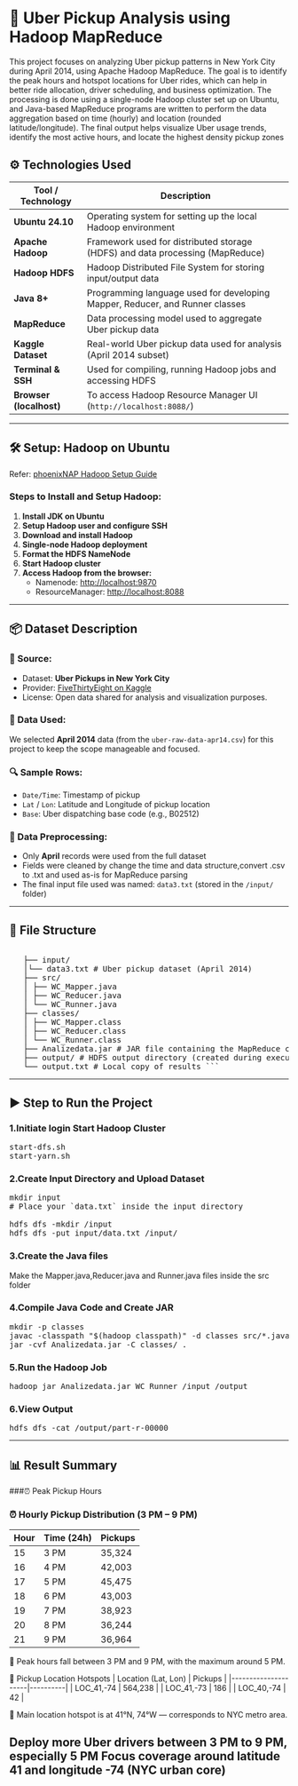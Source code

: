 # 🚖 Uber Pickup Analysis using Hadoop MapReduce

This project focuses on analyzing Uber pickup patterns in New York City during April 2014, using Apache Hadoop MapReduce. The goal is to identify the peak hours and hotspot locations for Uber rides, which can help in better ride allocation, driver scheduling, and business optimization.
The processing is done using a single-node Hadoop cluster set up on Ubuntu, and Java-based MapReduce programs are written to perform the data aggregation based on time (hourly) and location (rounded latitude/longitude). The final output helps visualize Uber usage trends, identify the most active hours, and locate the highest density pickup zones

## ⚙️ Technologies Used

| Tool / Technology     | Description                                                                 |
|-----------------------|-----------------------------------------------------------------------------|
| **Ubuntu 24.10**      | Operating system for setting up the local Hadoop environment                |
| **Apache Hadoop**     | Framework used for distributed storage (HDFS) and data processing (MapReduce)|
| **Hadoop HDFS**       | Hadoop Distributed File System for storing input/output data                |
| **Java 8+**           | Programming language used for developing Mapper, Reducer, and Runner classes|
| **MapReduce**         | Data processing model used to aggregate Uber pickup data                    |
| **Kaggle Dataset**    | Real-world Uber pickup data used for analysis (April 2014 subset)           |
| **Terminal & SSH**    | Used for compiling, running Hadoop jobs and accessing HDFS                  |
| **Browser (localhost)**| To access Hadoop Resource Manager UI (`http://localhost:8088/`)             |


---

## 🛠️ Setup: Hadoop on Ubuntu

Refer: [phoenixNAP Hadoop Setup Guide](https://phoenixnap.com/kb/install-hadoop-ubuntu)

### Steps to Install and Setup Hadoop:

1. **Install JDK on Ubuntu**
2. **Setup Hadoop user and configure SSH**
3. **Download and install Hadoop**
4. **Single-node Hadoop deployment**
5. **Format the HDFS NameNode**
6. **Start Hadoop cluster**
7. **Access Hadoop from the browser:**
   - Namenode: [http://localhost:9870](http://localhost:9870)
   - ResourceManager: [http://localhost:8088](http://localhost:8088)

---

## 📦 Dataset Description

### 📂 Source:
- Dataset: **Uber Pickups in New York City**
- Provider: [FiveThirtyEight on Kaggle](https://www.kaggle.com/datasets/fivethirtyeight/uber-pickups-in-new-york-city)
- License: Open data shared for analysis and visualization purposes.

### 📅 Data Used:
We selected **April 2014** data (from the `uber-raw-data-apr14.csv`) for this project to keep the scope manageable and focused.

### 🔍 Sample Rows:

- `Date/Time`: Timestamp of pickup  
- `Lat` / `Lon`: Latitude and Longitude of pickup location  
- `Base`: Uber dispatching base code (e.g., B02512)

### 🧼 Data Preprocessing:
- Only **April** records were used from the full dataset
- Fields were cleaned by change the time and data structure,convert .csv to .txt and used as-is for MapReduce parsing
- The final input file used was named: `data3.txt` (stored in the `/input/` folder)


---

 ## 📁 File Structure
  <pre> 
   ├── input/
   │└── data3.txt # Uber pickup dataset (April 2014) 
   ├── src/ 
   │ ├── WC_Mapper.java 
   │ ├── WC_Reducer.java 
   │ └── WC_Runner.java 
   ├── classes/ 
   │ ├── WC_Mapper.class 
   │ ├── WC_Reducer.class 
   │ └── WC_Runner.class 
   ├── Analizedata.jar # JAR file containing the MapReduce code 
   ├── output/ # HDFS output directory (created during execution) 
   └── output.txt # Local copy of results ``` </pre>

   ---

   ## ▶️ Step to Run the Project 
   ### 1.Initiate login Start Hadoop Cluster

   <pre>start-dfs.sh
start-yarn.sh</pre>
   

   ### 2.Create Input Directory and Upload Dataset

   <pre>mkdir input
# Place your `data.txt` inside the input directory

hdfs dfs -mkdir /input
hdfs dfs -put input/data.txt /input/</pre>

   ### 3.Create the Java files

   Make the Mapper.java,Reducer.java and Runner.java files inside the src folder

   ### 4.Compile Java Code and Create JAR

   <pre>mkdir -p classes
javac -classpath "$(hadoop classpath)" -d classes src/*.java
jar -cvf Analizedata.jar -C classes/ .
</pre>

   ### 5.Run the Hadoop Job

   <pre>hadoop jar Analizedata.jar WC_Runner /input /output
</pre>

   ### 6.View Output

   <pre>hdfs dfs -cat /output/part-r-00000
</pre>

---

## 📊 Result Summary

###⏰ Peak Pickup Hours

### ⏰ Hourly Pickup Distribution (3 PM – 9 PM)

| Hour | Time (24h) | Pickups | 
|------|------------|---------|
| 15   | 3 PM       | 35,324  | 
| 16   | 4 PM       | 42,003  | 
| 17   | 5 PM       | 45,475  | 🔥 Peak Hour            
| 18   | 6 PM       | 43,003  | 
| 19   | 7 PM       | 38,923  | 
| 20   | 8 PM       | 36,244  | 
| 21   | 9 PM       | 36,964  | 

📌 Peak hours fall between 3 PM and 9 PM, with the maximum around 5 PM.

📍 Pickup Location Hotspots
| Location (Lat, Lon) | Pickups  |
|---------------------|----------|
| LOC_41,-74          | 564,238  |
| LOC_41,-73          | 186      |
| LOC_40,-74          | 42       |

📌 Main location hotspot is at 41°N, 74°W — corresponds to NYC metro area.

Deploy more Uber drivers between 3 PM to 9 PM, especially 5 PM
Focus coverage around latitude 41 and longitude -74 (NYC urban core)
---
